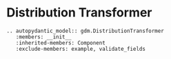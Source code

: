 # Distribution Transformer



```{eval-rst}
.. autopydantic_model:: gdm.DistributionTransformer
   :members: __init__
   :inherited-members: Component
   :exclude-members: example, validate_fields
```
